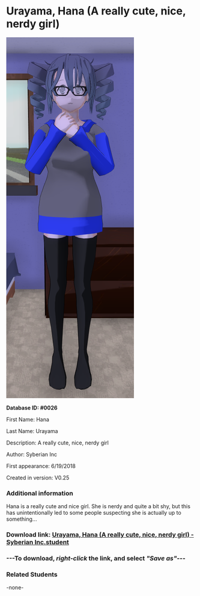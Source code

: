 # Urayama, Hana (A really cute, nice, nerdy girl)

<img src="../../Files/Images/Urayama, Hana (A really cute, nice, nerdy girl).png" title="Urayama, Hana (A really cute, nice, nerdy girl) - Syberian Inc">

**Database ID: #0026**

First Name: Hana

Last Name: Urayama

Description: A really cute, nice, nerdy girl

Author: Syberian Inc

First appearance: 6/19/2018

Created in version: V0.25

### Additional information

Hana is a really cute and nice girl. She is nerdy and quite a bit shy, but this has unintentionally led to some people suspecting she is actually up to something...

### Download link: <a href="https://raw.githubusercontent.com/Arbiter1223/Daigaku-Gurashi-Custom-Students/master/Files/Student%20Files/Urayama%2C%20Hana%20(A%20really%20cute%2C%20nice%2C%20nerdy%20girl)%20-%20Syberian%20Inc.student">Urayama, Hana (A really cute, nice, nerdy girl) - Syberian Inc.student</a>

### ---**To download, _right-click_ the link, and select _"Save as"_**---

### Related Students

-none-
